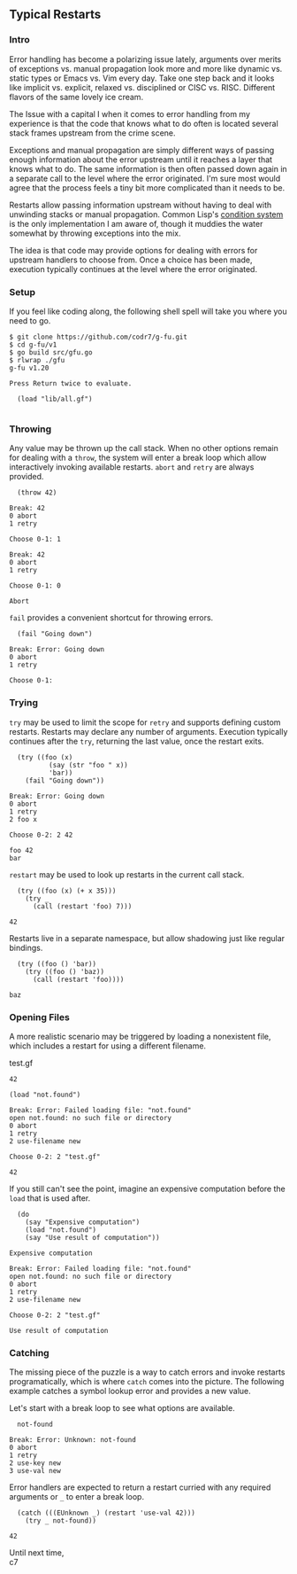 ## Typical Restarts

### Intro
Error handling has become a polarizing issue lately, arguments over merits of exceptions vs. manual propagation look more and more like dynamic vs. static types or Emacs vs. Vim every day. Take one step back and it looks like implicit vs. explicit, relaxed vs. disciplined or CISC vs. RISC. Different flavors of the same lovely ice cream.

The Issue with a capital I when it comes to error handling from my experience is that the code that knows what to do often is located several stack frames upstream from the crime scene.

Exceptions and manual propagation are simply different ways of passing enough information about the error upstream until it reaches a layer that knows what to do. The same information is then often passed down again in a separate call to the level where the error originated. I'm sure most would agree that the process feels a tiny bit more complicated than it needs to be.

Restarts allow passing information upstream without having to deal with unwinding stacks or manual propagation. Common Lisp's [condition system](http://www.gigamonkeys.com/book/beyond-exception-handling-conditions-and-restarts.html) is the only implementation I am aware of, though it muddies the water somewhat by throwing exceptions into the mix.

The idea is that code may provide options for dealing with errors for upstream handlers to choose from. Once a choice has been made, execution typically continues at the level where the error originated.

### Setup
If you feel like coding along, the following shell spell will take you where you need to go.

```
$ git clone https://github.com/codr7/g-fu.git
$ cd g-fu/v1
$ go build src/gfu.go
$ rlwrap ./gfu
g-fu v1.20

Press Return twice to evaluate.

  (load "lib/all.gf")
  
```

### Throwing
Any value may be thrown up the call stack. When no other options remain for dealing with a `throw`, the system will enter a break loop which allow interactively invoking available restarts. `abort` and `retry` are always provided.

```
  (throw 42)

Break: 42
0 abort
1 retry

Choose 0-1: 1

Break: 42
0 abort
1 retry

Choose 0-1: 0

Abort
```

`fail` provides a convenient shortcut for throwing errors.

```
  (fail "Going down")
  
Break: Error: Going down
0 abort
1 retry

Choose 0-1:
```

### Trying
`try` may be used to limit the scope for `retry` and supports defining custom restarts. Restarts may declare any number of arguments. Execution typically continues after the `try`, returning the last value, once the restart exits.

```
  (try ((foo (x)
          (say (str "foo " x))
          'bar))
    (fail "Going down"))

Break: Error: Going down
0 abort
1 retry
2 foo x

Choose 0-2: 2 42

foo 42
bar
```

`restart` may be used to look up restarts in the current call stack.

```
  (try ((foo (x) (+ x 35)))
    (try _
      (call (restart 'foo) 7)))

42
```

Restarts live in a separate namespace, but allow shadowing just like regular bindings.

```
  (try ((foo () 'bar))
    (try ((foo () 'baz))
      (call (restart 'foo))))
  
baz
```

### Opening Files
A more realistic scenario may be triggered by loading a nonexistent file, which includes a restart for using a different filename.

test.gf
```
42
```

```
(load "not.found")

Break: Error: Failed loading file: "not.found"
open not.found: no such file or directory
0 abort
1 retry
2 use-filename new

Choose 0-2: 2 "test.gf"

42
```

If you still can't see the point, imagine an expensive computation before the `load` that is used after.

```
  (do
    (say "Expensive computation")
    (load "not.found")
    (say "Use result of computation"))      
  
Expensive computation

Break: Error: Failed loading file: "not.found"
open not.found: no such file or directory
0 abort
1 retry
2 use-filename new

Choose 0-2: 2 "test.gf"

Use result of computation
```

### Catching
The missing piece of the puzzle is a way to catch errors and invoke restarts programatically, which is where `catch` comes into the picture. The following example catches a symbol lookup error and provides a new value.

Let's start with a break loop to see what options are available.

```
  not-found
  
Break: Error: Unknown: not-found
0 abort
1 retry
2 use-key new
3 use-val new
```

Error handlers are expected to return a restart curried with any required arguments or `_` to enter a break loop.

```
  (catch (((EUnknown _) (restart 'use-val 42)))
    (try _ not-found))

42
```

Until next time,<br/>
c7